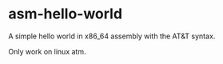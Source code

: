 # asm-hello-world
A simple hello world in x86_64 assembly with the AT&T syntax.

Only work on linux atm.
